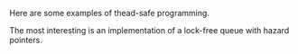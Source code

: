 Here are some examples of thead-safe programming.

The most interesting is an implementation of a lock-free queue with hazard pointers.
